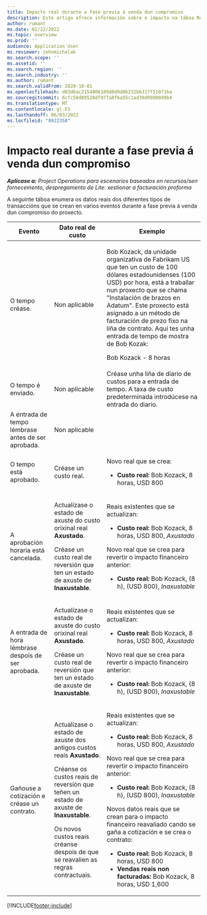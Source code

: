 ```yaml
---
title: Impacto real durante a fase previa á venda dun compromiso
description: Este artigo ofrece información sobre o impacto na táboa Reais en varios eventos mentres un compromiso está en fase de prevenda en Microsoft Dynamics 365 Project Operations.
author: rumant
ms.date: 02/22/2022
ms.topic: overview
ms.prod: ''
audience: Application User
ms.reviewer: johnmichalak
ms.search.scope: ''
ms.assetid: ''
ms.search.region: ''
ms.search.industry: ''
ms.author: rumant
ms.search.validFrom: 2020-10-01
ms.openlocfilehash: d03d6ac2154806189d0d9d0b232bb317f51071ba
ms.sourcegitcommit: 6cfc50d89528df977a8f6a55c1ad39d99800d9b4
ms.translationtype: MT
ms.contentlocale: gl-ES
ms.lasthandoff: 06/03/2022
ms.locfileid: "8922358"
---
```

# <a name="actuals-impact-during-the-pre-sales-stage-of-an-engagement"></a>Impacto real durante a fase previa á venda dun compromiso

_**Aplícase a:** Project Operations para escenarios baseados en recursos/sen fornecemento, despregamento de Lite: xestionar a facturación proforma_

A seguinte táboa enumera os datos reais dos diferentes tipos de transaccións que se crean en varios eventos durante a fase previa á venda dun compromiso do proxecto.

| Evento | Dato real de custo | Exemplo |
|---|---|---|
| O tempo créase. | Non aplicable | <p>Bob Kozack, da unidade organizativa de Fabrikam US que ten un custo de 100 dólares estadounidenses (100 USD) por hora, está a traballar nun proxecto que se chama "Instalación de brazos en Adatum". Este proxecto está asignado a un método de facturación de prezo fixo na liña de contrato. Aquí tes unha entrada de tempo de mostra de Bob Kozak:</p><p>Bob Kozack - 8 horas</p> |
| O tempo é enviado. | Non aplicable | Créase unha liña de diario de custos para a entrada de tempo. A taxa de custo predeterminada introdúcese na entrada do diario. |
| A entrada de tempo lémbrase antes de ser aprobada. | Non aplicable | |
| O tempo está aprobado. | Créase un custo real. | <p>Novo real que se crea:</p><ul><li>**Custo real:** Bob Kozack, 8 horas, USD 800</li></ul> |
| A aprobación horaria está cancelada. | <p>Actualízase o estado de axuste do custo orixinal real **Axustado**.</p><p>Créase un custo real de reversión que ten un estado de axuste de **Inaxustable**.</p> | <p>Reais existentes que se actualizan:</p><ul><li>**Custo real:** Bob Kozack, 8 horas, USD 800, *Axustado*</li></ul><p>Novo real que se crea para revertir o impacto financeiro anterior:</p><ul><li>**Custo real:** Bob Kozack, (8 h), (USD 800), *Inaxustable*</li></ul> |
| A entrada de hora lémbrase despois de ser aprobada. | <p>Actualízase o estado de axuste do custo orixinal real **Axustado**.</p><p>Créase un custo real de reversión que ten un estado de axuste de **Inaxustable**.</p> | <p>Reais existentes que se actualizan:</p><ul><li>**Custo real:** Bob Kozack, 8 horas, USD 800, *Axustado*</li></ul><p>Novo real que se crea para revertir o impacto financeiro anterior:</p><ul><li>**Custo real:** Bob Kozack, (8 h), (USD 800), *Inaxustable*</li></ul> |
| Gañouse a cotización e créase un contrato. | <p>Actualízase o estado de axuste dos antigos custos reais **Axustado**.</p><p>Créanse os custos reais de reversión que teñen un estado de axuste de **Inaxustable**.</p><p>Os novos custos reais créanse despois de que se reavalien as regras contractuais.</p> | <p>Reais existentes que se actualizan:</p><ul><li>**Custo real:** Bob Kozack, 8 horas, USD 800, *Axustado*</li></ul><p>Novo real que se crea para revertir o impacto financeiro anterior:</p><ul><li>**Custo real:** Bob Kozack, (8 h), (USD 800), *Inaxustable*</li></ul><p>Novos datos reais que se crean para o impacto financeiro reavaliado cando se gaña a cotización e se crea o contrato:</p><ul><li>**Custo real:** Bob Kozack, 8 horas, USD 800</li><li>**Vendas reais non facturadas:** Bob Kozack, 8 horas, USD 1,600</li></ul> |

[!INCLUDE[footer-include](../includes/footer-banner.md)]
